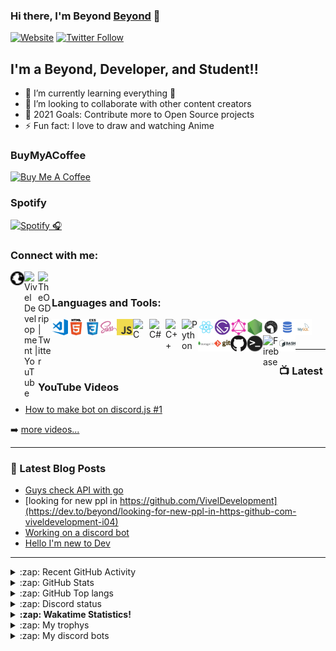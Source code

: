 ### Hi there, I'm Beyond [Beyond][website] 👋

[![Website](https://img.shields.io/website?label=vivel.tech&style=for-the-badge&url=https://vivel.tech)](https://vivel.tech)
[![Twitter Follow](https://img.shields.io/twitter/follow/TheOGDrip?color=1DA1F2&logo=twitter&style=for-the-badge)](https://twitter.com/intent/follow?original_referer=https%3A%2F%2Fgithub.com%2FcodeSTACKr&screen_name=TheOGDrip)

## I'm a Beyond, Developer, and Student!!

- 🌱 I’m currently learning everything 🤣
- 👯 I’m looking to collaborate with other content creators
- 🥅 2021 Goals: Contribute more to Open Source projects
- ⚡ Fun fact: I love to draw and watching Anime

### BuyMyACoffee
<a href="https://www.buymeacoffee.com/BeyondDevy" target="_blank"><img src="https://cdn.buymeacoffee.com/buttons/arial-yellow.png" alt="Buy Me A Coffee" style="height: 50px !important;width: 50px !important;"></a>

### Spotify

[![Spotify 🎧](https://beyond-spotify-readme-phi.vercel.app/api/spotify-playing)](https://open.spotify.com/user/z74jlorietb4f3yh8gd7i4rbv)

### Connect with me:

[<img align="left" alt="vivel.tech" width="22px" src="https://raw.githubusercontent.com/iconic/open-iconic/master/svg/globe.svg" />][website]
[<img align="left" alt="Vivel Development | YouTube" width="22px" src="https://cdn.jsdelivr.net/npm/simple-icons@v3/icons/youtube.svg" />][youtube]
[<img align="left" alt="TheOGDrip | Twitter" width="22px" src="https://cdn.jsdelivr.net/npm/simple-icons@v3/icons/twitter.svg" />][twitter]

<br />

### Languages and Tools:

<img align="left" alt="Visual Studio Code" width="26px" src="https://raw.githubusercontent.com/github/explore/80688e429a7d4ef2fca1e82350fe8e3517d3494d/topics/visual-studio-code/visual-studio-code.png" />
<img align="left" alt="HTML5" width="26px" src="https://raw.githubusercontent.com/github/explore/80688e429a7d4ef2fca1e82350fe8e3517d3494d/topics/html/html.png" />
<img align="left" alt="CSS3" width="26px" src="https://raw.githubusercontent.com/github/explore/80688e429a7d4ef2fca1e82350fe8e3517d3494d/topics/css/css.png" />
<img align="left" alt="Sass" width="26px" src="https://raw.githubusercontent.com/github/explore/80688e429a7d4ef2fca1e82350fe8e3517d3494d/topics/sass/sass.png" />
<img align="left" alt="JavaScript" width="26px" src="https://raw.githubusercontent.com/github/explore/80688e429a7d4ef2fca1e82350fe8e3517d3494d/topics/javascript/javascript.png" />
<img align="left" alt="C" width="26px" src="https://cdn.discordapp.com/attachments/816957777603592202/820365940175929344/c-programming-569564.png" />
<img align="left" alt="C#" width="26px" src="https://cdn.discordapp.com/attachments/816957777603592202/820366568340848670/c-sharp-c-logo-02F17714BA-seeklogo.png" />
<img align="left" alt="C++" width="26px" src="https://cdn.discordapp.com/attachments/816957777603592202/820366291570524260/306px-ISO_C2B2B_Logo.png" />
<img align="left" alt="Python" width="26px" src="https://cdn.discordapp.com/attachments/816957624489738291/820368083192774666/1200px-Python-logo-notext.png" />

<img align="left" alt="React" width="26px" src="https://raw.githubusercontent.com/github/explore/80688e429a7d4ef2fca1e82350fe8e3517d3494d/topics/react/react.png" />
<img align="left" alt="Gatsby" width="26px" src="https://raw.githubusercontent.com/github/explore/e94815998e4e0713912fed477a1f346ec04c3da2/topics/gatsby/gatsby.png" />
<img align="left" alt="GraphQL" width="26px" src="https://raw.githubusercontent.com/github/explore/80688e429a7d4ef2fca1e82350fe8e3517d3494d/topics/graphql/graphql.png" />
<img align="left" alt="Node.js" width="26px" src="https://raw.githubusercontent.com/github/explore/80688e429a7d4ef2fca1e82350fe8e3517d3494d/topics/nodejs/nodejs.png" />

<img align="left" alt="Deno" width="26px" src="https://raw.githubusercontent.com/github/explore/361e2821e2dea67711cde99c9c40ed357061cf27/topics/deno/deno.png" />
<img align="left" alt="SQL" width="26px" src="https://raw.githubusercontent.com/github/explore/80688e429a7d4ef2fca1e82350fe8e3517d3494d/topics/sql/sql.png" />
<img align="left" alt="MySQL" width="26px" src="https://raw.githubusercontent.com/github/explore/80688e429a7d4ef2fca1e82350fe8e3517d3494d/topics/mysql/mysql.png" />
<img align="left" alt="MongoDB" width="26px" src="https://raw.githubusercontent.com/github/explore/80688e429a7d4ef2fca1e82350fe8e3517d3494d/topics/mongodb/mongodb.png" />
<img align="left" alt="Git" width="26px" src="https://raw.githubusercontent.com/github/explore/80688e429a7d4ef2fca1e82350fe8e3517d3494d/topics/git/git.png" />
<img align="left" alt="GitHub" width="26px" src="https://raw.githubusercontent.com/github/explore/78df643247d429f6cc873026c0622819ad797942/topics/github/github.png" />
<img align="left" alt="Terminal" width="26px" src="https://raw.githubusercontent.com/github/explore/80688e429a7d4ef2fca1e82350fe8e3517d3494d/topics/terminal/terminal.png" />
<img align="left" alt="Firebase" width="26px" src="https://user-images.githubusercontent.com/74981187/111068067-93ac1080-84e0-11eb-9643-9a1dd8acc683.png" />
<img align="left" alt="Bash" width="26px" src="https://raw.githubusercontent.com/github/explore/80688e429a7d4ef2fca1e82350fe8e3517d3494d/topics/bash/bash.png" />


<br />
<br />

---

### 📺 Latest YouTube Videos

<!-- YOUTUBE:START -->
- [How to make bot on discord.js #1](https://www.youtube.com/watch?v=t9MtpN0YqOE)
<!-- YOUTUBE:END -->

➡️ [more videos...](https://www.youtube.com/channel/UCLaT8K5Px6kG6J-uGznapvQ)

---

### 📕 Latest Blog Posts

<!-- BLOG-POST-LIST:START -->
- [Guys check API with go](https://dev.to/beyond/guys-check-api-with-go-2fo7)
- [looking for new ppl in https://github.com/VivelDevelopment](https://dev.to/beyond/looking-for-new-ppl-in-https-github-com-viveldevelopment-i04)
- [Working on a discord bot](https://dev.to/beyond/working-on-a-discord-bot-82a)
- [Hello I'm new to Dev](https://dev.to/beyond/hello-i-m-new-to-dev-3p4f)
<!-- BLOG-POST-LIST:END -->


---

<details>
  <summary>:zap: Recent GitHub Activity</summary>
  
<!--START_SECTION:activity-->
1. ❌ Closed PR [#1754](https://github.com/dylanaraps/neofetch/pull/1754) in [dylanaraps/neofetch](https://github.com/dylanaraps/neofetch)
<!--END_SECTION:activity-->

</details>

<details>
  <summary>:zap: GitHub Stats</summary>

  [![Status](https://github-readme-stats.vercel.app/api?username=beyonddevy&show_icons=true&hide_border=true&theme=radical)](https://github.com/NANI1734)

</details>

<details>
  <summary>:zap: GitHub Top langs </summary>

  [![Top Langs](https://github-readme-stats.vercel.app/api/top-langs/?username=beyonddevy&layout=compact&theme=radical)](https://github.com/NANI1734)

</details>

  <details>
    <summary>:zap: Discord status </summary>
  <div align="center"><img src="https://discord.c99.nl/widget/theme-1/775970684588523570.png"></div>
   </details>
<details>
  <summary><strong>:zap: Wakatime Statistics!</strong></summary>
   <a href="">
  <img align="center" src="https://github-readme-stats.vercel.app/api/wakatime?username=beyonddevy">
</a>
</details>
<details>
    <summary>:zap: My trophys </summary>
  <div align="center"><img src="https://github-profile-trophy.vercel.app/?username=beyonddevy&theme=dracula&count_private=true"></div>
    </details>

[website]: https://vivel.tech
[twitter]: https://twitter.com/TheOGDrip
[youtube]: https://www.youtube.com/channel/UCLaT8K5Px6kG6J-uGznapvQ

<details>
  <summary>:zap: My discord bots</summary>

   My discord bots
<br />

### Musicboi
[![Musicboi](https://top.gg/api/widget/804253258763862026.svg)](https://top.gg/bot/804253258763862026)


<br />

### Animebot
[![Animebot](https://top.gg/api/widget/791591817082044417.svg)](https://top.gg/bot/791591817082044417)


</details>

